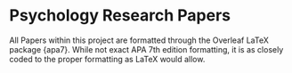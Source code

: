 # Psychology Research Papers

All Papers within this project are formatted through the Overleaf LaTeX package {apa7}. While not exact APA 7th edition formatting, it is as closely coded to the proper formatting as LaTeX would allow.
